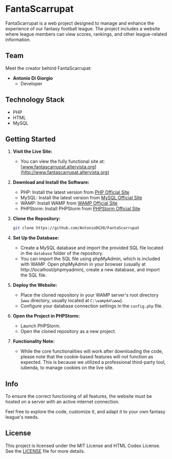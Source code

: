 # FantaScarrupat

FantaScarrupat is a web project designed to manage and enhance the experience of our fantasy football league. The project includes a website where league members can view scores, rankings, and other league-related information.

## Team

Meet the creator behind FantaScarrupat:

- **Antonio Di Giorgio**
  - Developer

## Technology Stack

- PHP
- HTML
- MySQL

## Getting Started

1. **Visit the Live Site:**

    - You can view the fully functional site at: [www.fantascarrupat.altervista.org](http://www.fantascarrupat.altervista.org)

2. **Download and Install the Software:**

    - PHP: Install the latest version from [PHP Official Site](https://www.php.net/downloads)
    - MySQL: Install the latest version from [MySQL Official Site](https://dev.mysql.com/downloads/)
    - WAMP: Install WAMP from [WAMP Official Site](https://www.wampserver.com/en/)
    - PHPStorm: Install PHPStorm from [PHPStorm Official Site](https://www.jetbrains.com/phpstorm/)

3. **Clone the Repository:**

    ```bash
    git clone https://github.com/AntonioDG30/FantaScarrupat
    ```

4. **Set Up the Database:**

    - Create a MySQL database and import the provided SQL file located in the `database` folder of the repository.
    - You can import the SQL file using phpMyAdmin, which is included with WAMP. Open phpMyAdmin in your browser (usually at http://localhost/phpmyadmin), create a new database, and import the SQL file.

5. **Deploy the Website:**

    - Place the cloned repository in your WAMP server's root directory (`www` directory, usually located at `C:\wamp64\www`).
    - Configure your database connection settings in the `config.php` file.

6. **Open the Project in PHPStorm:**

    - Launch PHPStorm.
    - Open the cloned repository as a new project.

7. **Functionality Note:**

    - While the core functionalities will work after downloading the code, please note that the cookie-based features will not function as expected. This is because we utilized a professional third-party tool, iubenda, to manage cookies on the live site.

## Info
To ensure the correct functioning of all features, the website must be hosted on a server with an active internet connection.

Feel free to explore the code, customize it, and adapt it to your own fantasy league's needs.

## License

This project is licensed under the MIT License and HTML Codex License. See the [LICENSE](LICENSE.txt) file for more details.
